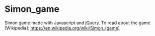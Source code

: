 # Simon_game
Simon game made with Javascript and jQuery.
To read about the game
[Wikipedia]: https://en.wikipedia.org/wiki/Simon_(game)

